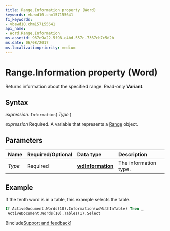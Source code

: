 ```yaml
---
title: Range.Information property (Word)
keywords: vbawd10.chm157155641
f1_keywords:
- vbawd10.chm157155641
api_name:
- Word.Range.Information
ms.assetid: 967e9a22-5f98-e4bd-557c-7367cb7c5d2b
ms.date: 06/08/2017
ms.localizationpriority: medium
---
```



# Range.Information property (Word)

Returns information about the specified range. Read-only **Variant**.

## Syntax

_expression_. `Information`( _Type_ )

_expression_ Required. A variable that represents a [Range](Word.Range.md) object.

## Parameters

|Name|Required/Optional|Data type|Description|
|:-----|:-----|:-----|:-----|
| _Type_|Required| **[wdInformation](Word.WdInformation.md)**|The information type.|

## Example

If the tenth word is in a table, this example selects the table.

```vb
If ActiveDocument.Words(10).Information(wdWithInTable) Then _ 
 ActiveDocument.Words(10).Tables(1).Select
```

[!include[Support and feedback](~/includes/feedback-boilerplate.md)]
